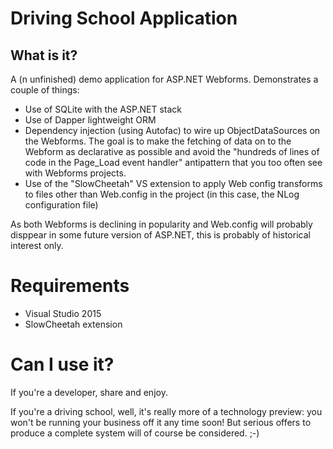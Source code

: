 # Driving School Application
## What is it?

A (n unfinished) demo application for ASP.NET Webforms. Demonstrates a couple of things:

* Use of SQLite with the ASP.NET stack
* Use of Dapper lightweight ORM
* Dependency injection (using Autofac) to wire up ObjectDataSources on the Webforms. 
  The goal is to make the fetching of data on to the Webform as declarative as 
  possible and avoid the "hundreds of lines of code in the Page_Load event handler" 
  antipattern that you too often see with Webforms projects.
* Use of the "SlowCheetah" VS extension to apply Web config transforms to files other 
  than Web.config in the project (in this case, the NLog configuration file)

As both Webforms is declining in popularity and Web.config will probably disppear in 
some future version of ASP.NET, this is probably of historical interest only.


# Requirements

* Visual Studio 2015
* SlowCheetah extension


# Can I use it?

If you're a developer, share and enjoy.

If you're a driving school, well, it's really more of a technology preview: you 
won't be running your business off it any time soon! But serious offers to 
produce a complete system will of course be considered. ;-)

